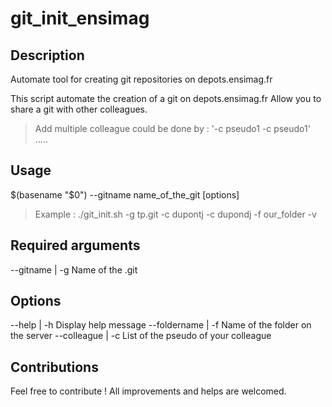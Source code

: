 # git_init_ensimag

## Description
Automate tool for creating git repositories on depots.ensimag.fr

This script automate the creation of a git on depots.ensimag.fr
Allow you to share a git with other colleagues.
> Add multiple colleague could be done by : '-c pseudo1 -c pseudo1' .....

## Usage
$(basename "$0")  --gitname name_of_the_git [options]
>Example : ./git_init.sh -g tp.git -c dupontj -c dupondj -f our_folder -v

## Required arguments
--gitname | -g       Name of the .git

## Options
--help | -h          Display help message
--foldername | -f    Name of the folder on the server
--colleague | -c     List of the pseudo of your colleague

## Contributions

Feel free to contribute ! All improvements and helps are welcomed.
